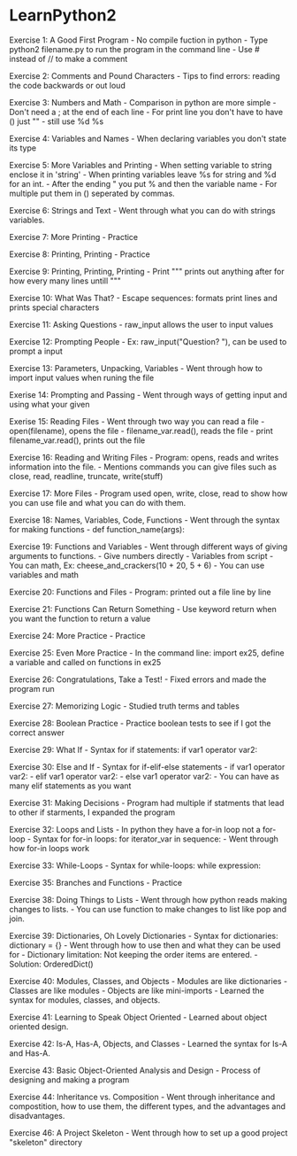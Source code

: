 # LearnPython2 

Exercise 1: A Good First Program
	- No compile fuction in python 
	- Type python2 filename.py to run the program in the command line
	- Use # instead of // to make a comment 

Exercise 2: Comments and Pound Characters
	- Tips to find errors: reading the code backwards or out loud

Exercise 3: Numbers and Math
	- Comparison in python are more simple
	- Don't need a ; at the end of each line
	- For print line you don't have to have () just ""
	- still use %d %s

Exercise 4: Variables and Names
	- When declaring variables you don't state its type 

Exercise 5: More Variables and Printing
	- When setting variable to string enclose it in 'string'
	- When printing variables leave %s for string and %d for an int. 
	- After the ending " you put % and then the variable name
	- For multiple put them in () seperated by commas. 

Exercise 6: Strings and Text
	- Went through what you can do with strings variables.

Exercise 7: More Printing
	- Practice

Exercise 8: Printing, Printing
	- Practice 

Exercise 9: Printing, Printing, Printing
	- Print """ prints out anything after for how every many lines untill """
	
Exercise 10: What Was That?
	- Escape sequences: formats print lines and prints special characters

Exercise 11: Asking Questions
	- raw_input allows the user to input values

Exercise 12: Prompting People
	- Ex: raw_input("Question? "), can be used to prompt a input

Exercise 13: Parameters, Unpacking, Variables
	- Went through how to import input values when runing the file

Exerise 14: Prompting and Passing
	- Went through ways of getting input and using what your given

Exerise 15: Reading Files
	- Went through two way you can read a file
	- open(filename), opens the file
	- filename_var.read(), reads the file
	- print filename_var.read(), prints out the file 
	
Exercise 16: Reading and Writing Files
	- Program: opens, reads and writes information into the file.
	- Mentions commands you can give files such as close, read, readline, truncate, write(stuff)

Exercise 17: More Files
	- Program used open, write, close, read to show how you can use file and what you can do with them.

Exercise 18: Names, Variables, Code, Functions
	- Went through the syntax for making functions
	- def function_name(args):

Exercise 19: Functions and Variables
	- Went through different ways of giving arguments to functions.
	  - Give numbers directly
	  - Variables from script
    - You can math, Ex: cheese_and_crackers(10 + 20, 5 + 6)
    - You can use variables and math

Exercise 20: Functions and Files
	- Program: printed out a file line by line

Exercise 21: Functions Can Return Something
	- Use keyword return when you want the function to return a value

Exercise 24: More Practice 
	- Practice 

Exercise 25: Even More Practice
	- In the command line: import ex25, define a variable and called on functions in ex25 

Exercise 26: Congratulations, Take a Test!
	- Fixed errors and made the program run

Exercise 27: Memorizing Logic
	- Studied truth terms and tables 

Exercise 28: Boolean Practice
	- Practice boolean tests to see if I got the correct answer

Exercise 29: What If
	- Syntax for if statements: if var1 operator var2:

Exercise 30: Else and If
	- Syntax for if-elif-else statements
	- if var1 operator var2:
	- elif var1 operator var2:
	- else var1 operator var2:
	- You can have as many elif statements as you want
	

Exercise 31: Making Decisions
	- Program had multiple if statments that lead to other if starments, I expanded the program

Exercise 32: Loops and Lists
	- In python they have a for-in loop not a for-loop
	- Syntax for for-in loops: for iterator_var in sequence:
	- Went through how for-in loops work

Exercise 33: While-Loops
	- Syntax for while-loops: while expression: 

Exercise 35: Branches and Functions
	- Practice

Exercise 38: Doing Things to Lists
	- Went through how python reads making changes to lists. 
	- You can use function to make changes to list like pop and join.

Exercise 39: Dictionaries, Oh Lovely Dictionaries
	- Syntax for dictionaries: dictionary = {}
	- Went through how to use then and what they can be used for
	- Dictionary limitation: Not keeping the order items are entered.
	- Solution: OrderedDict() 

Exercise 40: Modules, Classes, and Objects
	- Modules are like dictionaries
	- Classes are like modules
	- Objects are like mini-imports
	- Learned the syntax for modules, classes, and objects.

Exercise 41: Learning to Speak Object Oriented
	- Learned about object oriented design.

Exercise 42: Is-A, Has-A, Objects, and Classes
	- Learned the syntax for Is-A and Has-A.

Exercise 43: Basic Object-Oriented Analysis and Design
	- Process of designing and making a program
	
Exercise 44: Inheritance vs. Composition
	- Went through inheritance and compostition, how to use them, the different types, and the advantages and disadvantages. 

Exercise 46: A Project Skeleton
	- Went through how to set up a good project "skeleton" directory
